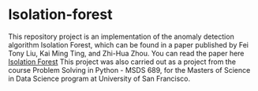 # Isolation-forest

This repository project is an implementation of the anomaly detection algorithm Isolation Forest, which can be found in a paper published by Fei Tony Liu, Kai Ming Ting, and Zhi-Hua Zhou. You can read the paper here [Isolation Forest](https://github.com/ReaganHuang/Isolation-forest/blob/master/IsolationForestPaper.pdf) This project was also carried out as a project from the course Problem Solving in Python - MSDS 689, for the Masters of Science in Data Science program at University of San Francisco. 


